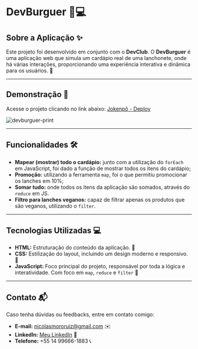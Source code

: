 # DevBurguer 🍔💻

## Sobre a Aplicação ✨
Este projeto foi desenvolvido em conjunto com o **DevClub**. O **DevBurguer** é uma aplicação web que simula um cardápio real de uma lanchonete, onde há várias interações, proporcionando uma experiência interativa e dinâmica para os usuários. 🌟

---

## Demonstração 🚀
Acesse o projeto clicando no link abaixo:
[Jokenpô - Deploy](https://jokenpo-innovative.netlify.app/)

![devburguer-print](https://github.com/user-attachments/assets/2e12676b-2294-44b0-8946-8cccf51f294b)

---

## Funcionalidades 🛠️
- **Mapear (mostrar) todo o cardápio:** junto com a utilização do <code>forEach</code> em JavaScript, foi dado a função de mostrar todos os itens do cardápio;
- **Promoção:** utilizando a ferramenta <code>map</code>, foi o que permitiu promocionar os lanches em 10%;
- **Somar tudo:** onde todos os itens da aplicação são somados, através do <code>reduce</code> em JS.
- **Filtro para lanches veganos:** capaz de filtrar apenas os produtos que são veganos, utilizando o <code>filter</code>.

---

## Tecnologias Utilizadas 💻
- **HTML:** Estruturação do conteúdo da aplicação. 📜
- **CSS:** Estilização do layout, incluindo um design moderno e responsivo. 🎨
- **JavaScript:** Foco principal do projeto, responsável por toda a lógica e interatividade. Com foco em <code>map</code>, <code>reduce</code> e <code>filter</code> 🧠

---

## Contato 📬
Caso tenha dúvidas ou feedbacks, entre em contato comigo:

- **E-mail:** nicolasmororuiz@gmail.com ✉️
- **LinkedIn:** [Meu LinkedIn](https://www.linkedin.com/in/devnicolas/) 🔗
- **Telefone:** +55 14 99666-1883 📞

